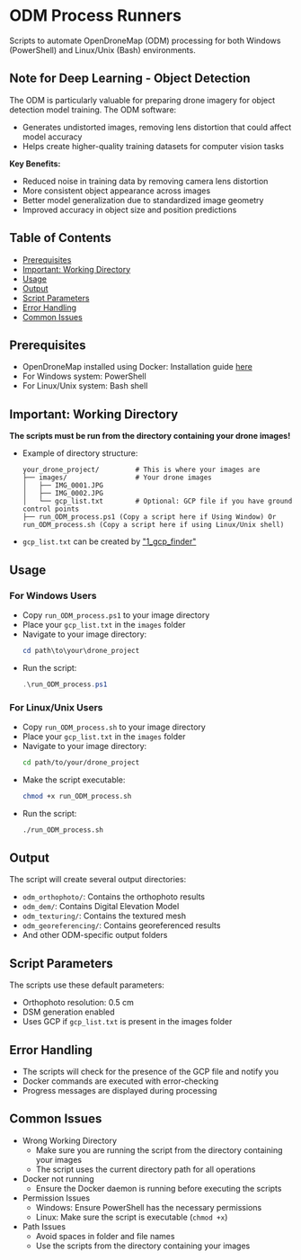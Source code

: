 # ODM Process Runners

Scripts to automate OpenDroneMap (ODM) processing for both Windows (PowerShell) and Linux/Unix (Bash) environments.

## Note for Deep Learning - Object Detection

The ODM is particularly valuable for preparing drone imagery for object detection model training. The ODM software:
- Generates undistorted images, removing lens distortion that could affect model accuracy
- Helps create higher-quality training datasets for computer vision tasks

**Key Benefits:**
- Reduced noise in training data by removing camera lens distortion
- More consistent object appearance across images
- Better model generalization due to standardized image geometry
- Improved accuracy in object size and position predictions

## Table of Contents

- [Prerequisites](#prerequisites)
- [Important: Working Directory](#important-working-directory)
- [Usage](#usage)
- [Output](#output)
- [Script Parameters](#script-parameters)
- [Error Handling](#error-handling)
- [Common Issues](#common-issues)

## Prerequisites

- OpenDroneMap installed using Docker: Installation guide [here](https://github.com/OpenDroneMap/ODM)
- For Windows system: PowerShell
- For Linux/Unix system: Bash shell
  
## Important: Working Directory

**The scripts must be run from the directory containing your drone images!**

- Example of directory structure:
  ```
  your_drone_project/         # This is where your images are
  ├── images/                 # Your drone images
  │   ├── IMG_0001.JPG
  │   ├── IMG_0002.JPG
  │   └── gcp_list.txt        # Optional: GCP file if you have ground control points
  ├── run_ODM_process.ps1 (Copy a script here if Using Window) Or run_ODM_process.sh (Copy a script here if using Linux/Unix shell)
  ```
- `gcp_list.txt` can be created by ["1_gcp_finder"](https://github.com/JacobWashburn-USDA/MatchPlant/tree/main/1_gcp_finder)

## Usage

### For Windows Users

- Copy `run_ODM_process.ps1` to your image directory
- Place your `gcp_list.txt` in the `images` folder
- Navigate to your image directory:
  ```PowerShell
  cd path\to\your\drone_project
  ```
- Run the script:
  ```PowerShell
  .\run_ODM_process.ps1 
  ```

### For Linux/Unix Users

- Copy `run_ODM_process.sh` to your image directory
- Place your `gcp_list.txt` in the `images` folder
- Navigate to your image directory:
  ```bash
  cd path/to/your/drone_project
  ```
- Make the script executable:
  ```bash
  chmod +x run_ODM_process.sh
  ```
- Run the script:
  ```bash
  ./run_ODM_process.sh
  ```

## Output

The script will create several output directories:
- `odm_orthophoto/`: Contains the orthophoto results
- `odm_dem/`: Contains Digital Elevation Model
- `odm_texturing/`: Contains the textured mesh
- `odm_georeferencing/`: Contains georeferenced results
- And other ODM-specific output folders

## Script Parameters

The scripts use these default parameters:
- Orthophoto resolution: 0.5 cm
- DSM generation enabled
- Uses GCP if `gcp_list.txt` is present in the images folder

## Error Handling

- The scripts will check for the presence of the GCP file and notify you
- Docker commands are executed with error-checking
- Progress messages are displayed during processing

## Common Issues

- Wrong Working Directory
   - Make sure you are running the script from the directory containing your images
   - The script uses the current directory path for all operations
- Docker not running
   - Ensure the Docker daemon is running before executing the scripts
- Permission Issues
   - Windows: Ensure PowerShell has the necessary permissions
   - Linux: Make sure the script is executable (`chmod +x`)
- Path Issues
   - Avoid spaces in folder and file names
   - Use the scripts from the directory containing your images
